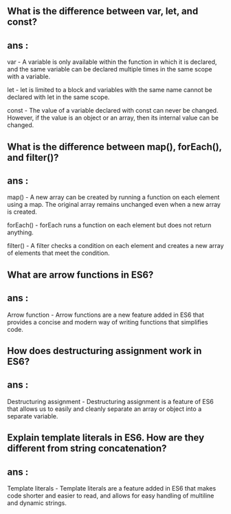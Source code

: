 ## What is the difference between var, let, and const?

## ans : 
var - A variable is only available within the function in which it is declared, and the same variable can be declared multiple times in the same scope with a variable.

let - let is limited to a block and variables with the same name cannot be declared with let in the same scope.

const - The value of a variable declared with const can never be changed. However, if the value is an object or an array, then its internal value can be changed.


## What is the difference between map(), forEach(), and filter()?

## ans :
map() - A new array can be created by running a function on each element using a map. The original array remains unchanged even when a new array is created.

forEach() - forEach runs a function on each element but does not return anything.

filter() - A filter checks a condition on each element and creates a new array of elements that meet the condition.


## What are arrow functions in ES6?

## ans : 
Arrow function - Arrow functions are a new feature added in ES6 that provides a concise and modern way of writing functions that simplifies code.


## How does destructuring assignment work in ES6?

## ans :
Destructuring assignment - Destructuring assignment is a feature of ES6 that allows us to easily and cleanly separate an array or object into a separate variable.


## Explain template literals in ES6. How are they different from string concatenation?

## ans :
Template literals - Template literals are a feature added in ES6 that makes code shorter and easier to read, and allows for easy handling of multiline and dynamic strings.